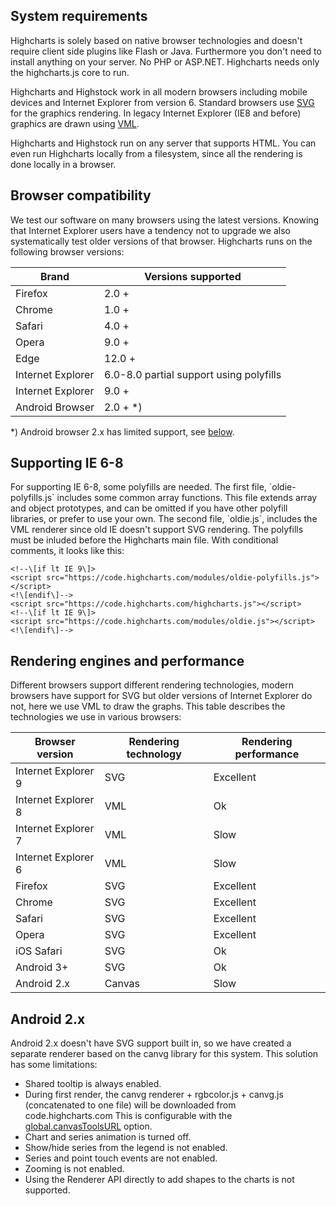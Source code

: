 System requirements
-------------------

Highcharts is solely based on native browser technologies and doesn't require client side plugins like Flash or Java. Furthermore you don't need to install anything on your server. No PHP or ASP.NET. Highcharts needs only the highcharts.js core to run.

Highcharts and Highstock work in all modern browsers including mobile devices and Internet Explorer from version 6. Standard browsers use [SVG](http://www.w3.org/Graphics/SVG/) for the graphics rendering. In legacy Internet Explorer (IE8 and before) graphics are drawn using [VML](http://www.w3.org/TR/NOTE-VML).

Highcharts and Highstock run on any server that supports HTML. You can even run Highcharts locally from a filesystem, since all the rendering is done locally in a browser.

Browser compatibility
---------------------

We test our software on many browsers using the latest versions. Knowing that Internet Explorer users have a tendency not to upgrade we also systematically test older versions of that browser. Highcharts runs on the following browser versions:

|Brand|Versions supported|
|--- |--- |
|Firefox|2.0 +|
|Chrome|1.0 +|
|Safari|4.0 +|
|Opera|9.0 +|
|Edge|12.0 +|
|Internet Explorer|6.0-8.0 partial support using polyfills|
|Internet Explorer|9.0 +|
|Android Browser|2.0 + *)|

\*) Android browser 2.x has limited support, see [below](#android).

Supporting IE 6-8
-----------------

For supporting IE 6-8, some polyfills are needed. The first file, \`oldie-polyfills.js\` includes some common array functions. This file extends array and object prototypes, and can be omitted if you have other polyfill libraries, or prefer to use your own. The second file, \`oldie.js\`, includes the VML renderer since old IE doesn't support SVG rendering. The polyfills must be inluded before the Highcharts main file. With conditional comments, it looks like this:

    
    <!--\[if lt IE 9\]>
    <script src="https://code.highcharts.com/modules/oldie-polyfills.js"></script>
    <!\[endif\]-->  
    <script src="https://code.highcharts.com/highcharts.js"></script>
    <!--\[if lt IE 9\]>
    <script src="https://code.highcharts.com/modules/oldie.js"></script>
    <!\[endif\]-->

Rendering engines and performance
---------------------------------

Different browsers support different rendering technologies, modern browsers have support for SVG but older versions of Internet Explorer do not, here we use VML to draw the graphs. This table describes the technologies we use in various browsers:

|Browser version|Rendering technology|Rendering performance|
|--- |--- |--- |
|Internet Explorer 9|SVG|Excellent|
|Internet Explorer 8|VML|Ok|
|Internet Explorer 7|VML|Slow|
|Internet Explorer 6|VML|Slow|
|Firefox|SVG|Excellent|
|Chrome|SVG|Excellent|
|Safari|SVG|Excellent|
|Opera|SVG|Excellent|
|iOS Safari|SVG|Ok|
|Android 3+|SVG|Ok|
|Android 2.x|Canvas|Slow|

Android 2.x
-----------

Android 2.x doesn't have SVG support built in, so we have created a separate renderer based on the canvg library for this system. This solution has some limitations:

*   Shared tooltip is always enabled.
*   During first render, the canvg renderer + rgbcolor.js + canvg.js (concatenated to one file) will be downloaded from code.highcharts.com This is configurable with the [global.canvasToolsURL](http://api.highcharts.com/highcharts#global.canvasToolsURL) option.
*   Chart and series animation is turned off.
*   Show/hide series from the legend is not enabled.
*   Series and point touch events are not enabled.
*   Zooming is not enabled.
*   Using the Renderer API directly to add shapes to the charts is not supported.
